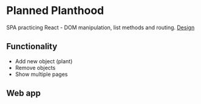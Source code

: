 # Planned Planthood

SPA practicing React - DOM manipulation, list methods and routing.
[Design](https://www.figma.com/file/yXK3eNAI2NCQI5WkxnjcHS/JS-%C3%B6vning-med-HTML-och-CSS?node-id=0%3A1&t=z3nJ5kSnuVza3b7j-1)

## Functionality
- Add new object (plant)
- Remove objects
- Show multiple pages

## Web app
